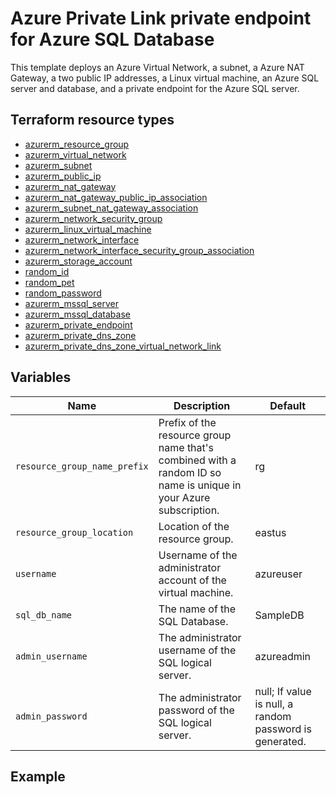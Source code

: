 # Azure Private Link private endpoint for Azure SQL Database

This template deploys an Azure Virtual Network, a subnet, a Azure NAT Gateway, a two public IP addresses, a Linux virtual machine, an Azure SQL server and database, and a private endpoint for the Azure SQL server.

## Terraform resource types

- [azurerm_resource_group](https://registry.terraform.io/providers/hashicorp/azurerm/latest/docs/resources/resource_group)
- [azurerm_virtual_network](https://registry.terraform.io/providers/hashicorp/azurerm/latest/docs/resources/virtual_network)
- [azurerm_subnet](https://registry.terraform.io/providers/hashicorp/azurerm/latest/docs/resources/subnet)
- [azurerm_public_ip](https://registry.terraform.io/providers/hashicorp/azurerm/latest/docs/resources/public_ip)
- [azurerm_nat_gateway](https://registry.terraform.io/providers/hashicorp/azurerm/latest/docs/resources/nat_gateway)
- [azurerm_nat_gateway_public_ip_association](https://registry.terraform.io/providers/hashicorp/azurerm/latest/docs/resources/nat_gateway_public_ip_association)
- [azurerm_subnet_nat_gateway_association](https://registry.terraform.io/providers/hashicorp/azurerm/latest/docs/resources/subnet_nat_gateway_association)
- [azurerm_network_security_group](https://registry.terraform.io/providers/hashicorp/azurerm/latest/docs/resources/network_security_group)
- [azurerm_linux_virtual_machine](https://registry.terraform.io/providers/hashicorp/azurerm/latest/docs/resources/linux_virtual_machine)
- [azurerm_network_interface](https://registry.terraform.io/providers/hashicorp/azurerm/latest/docs/resources/network_interface)
- [azurerm_network_interface_security_group_association](https://registry.terraform.io/providers/hashicorp/azurerm/latest/docs/resources/network_interface_security_group_association)
- [azurerm_storage_account](https://registry.terraform.io/providers/hashicorp/azurerm/latest/docs/resources/storage_account)
- [random_id](https://registry.terraform.io/providers/hashicorp/random/latest/docs/resources/id)
- [random_pet](https://registry.terraform.io/providers/hashicorp/random/latest/docs/resources/pet)
- [random_password](https://registry.terraform.io/providers/hashicorp/random/latest/docs/resources/password)
- [azurerm_mssql_server](https://registry.terraform.io/providers/hashicorp/azurerm/latest/docs/resources/mssql_server)
- [azurerm_mssql_database](https://registry.terraform.io/providers/hashicorp/azurerm/latest/docs/resources/mssql_database)
- [azurerm_private_endpoint](https://registry.terraform.io/providers/hashicorp/azurerm/latest/docs/resources/private_endpoint)
- [azurerm_private_dns_zone](https://registry.terraform.io/providers/hashicorp/azurerm/latest/docs/resources/private_dns_zone)
- [azurerm_private_dns_zone_virtual_network_link](https://registry.terraform.io/providers/hashicorp/azurerm/latest/docs/resources/private_dns_zone_virtual_network_link)

## Variables

| Name | Description | Default |
|-|-|-|
| `resource_group_name_prefix` | Prefix of the resource group name that's combined with a random ID so name is unique in your Azure subscription. | rg |
| `resource_group_location` | Location of the resource group. | eastus |
| `username` | Username of the administrator account of the virtual machine. | azureuser |
| `sql_db_name` | The name of the SQL Database. | SampleDB |
| `admin_username` | The administrator username of the SQL logical server. | azureadmin |
| `admin_password` | The administrator password of the SQL logical server. | null; If value is null, a random password is generated. |

## Example
